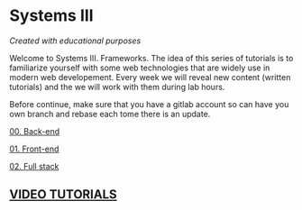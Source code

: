 # Systems III
*Created with educational purposes*

Welcome to Systems III. Frameworks. 
The idea of this series of tutorials is to familiarize yourself with some web technologies that are widely use in modern web developement. Every week we will reveal new content (written tutorials) and the we will work with them during lab hours.

Before continue, make sure that you have a gitlab account so can have you own branch and rebase each tome there is an update.

[00. Back-end](./Tutorials/00_Back-end.md)

[01. Front-end](./Tutorials/01_Front-end.md)

[02. Full stack](./Tutorials/02_FullStack.md)

## [VIDEO TUTORIALS](https://youtube.com/playlist?list=PLa0X8b3FvpXNfO3z3fwbEqpJcq5-VyErx)
